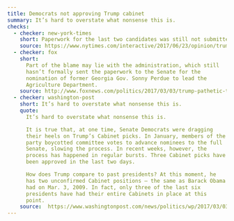 ```yaml
---
title: Democrats not approving Trump cabinet
summary: It’s hard to overstate what nonsense this is.
checks:
  - checker: new-york-times
    short: Paperwork for the last two candidates was still not submitted to the Senate.
    source: https://www.nytimes.com/interactive/2017/06/23/opinion/trumps-lies.html
  - checker: fox
    short:
      Part of the blame may lie with the administration, which still
      hasn’t formally sent the paperwork to the Senate for the
      nomination of former Georgia Gov. Sonny Perdue to lead the
      Agriculture Department.
    source: http://www.foxnews.com/politics/2017/03/03/trump-pathetic-that-dems-have-not-approved-full-cabinet.html
  - checker: washington-post
    short: It’s hard to overstate what nonsense this is.
    quote:
      It’s hard to overstate what nonsense this is.

      It is true that, at one time, Senate Democrats were dragging
      their heels on Trump’s Cabinet picks. In January, members of the
      party boycotted committee votes to advance nominees to the full
      Senate, slowing the process. In recent weeks, however, the
      process has happened in regular bursts. Three Cabinet picks have
      been approved in the last two days.

      How does Trump compare to past presidents? At this moment, he
      has two unconfirmed Cabinet positions — the same as Barack Obama
      had on Mar. 3, 2009. In fact, only three of the last six
      presidents have had their entire Cabinets in place at this
      point.
    source:  https://www.washingtonpost.com/news/politics/wp/2017/03/03/trump-is-blaming-the-democrats-for-cabinet-delays-that-are-normal-and-his-own-fault/
---
```

